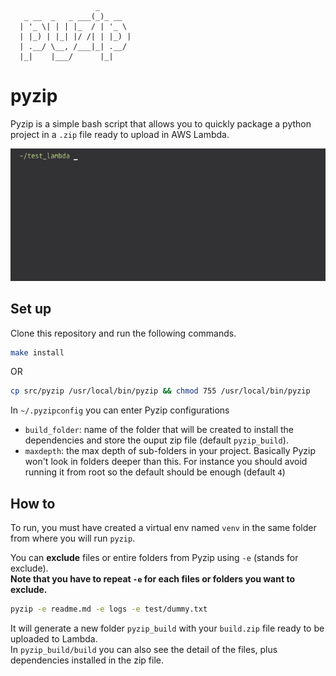 ```
                   _
   _ __  _   _ ___(_)_ __
  | '_ \| | | |_  / | '_ \
  | |_) | |_| |/ /| | |_) |
  | .__/ \__, /___|_| .__/
  |_|    |___/      |_|
```

# pyzip

Pyzip is a simple bash script that allows you to quickly package a python project in a `.zip` file ready to upload in AWS Lambda.  

![Alt Text](https://github.com/smallwat3r/pyzip/blob/master/demo/demo.gif)

## Set up

Clone this repository and run the following commands.  
```sh
make install
```
OR  
```sh
cp src/pyzip /usr/local/bin/pyzip && chmod 755 /usr/local/bin/pyzip
```

In `~/.pyzipconfig` you can enter Pyzip configurations   
- `build_folder`: name of the folder that will be created to install the dependencies and store the ouput zip file (default `pyzip_build`).  
- `maxdepth`: the max depth of sub-folders in your project. Basically Pyzip won't look in folders deeper than this. For instance you should avoid running it from root so the default should be enough (default `4`)   

## How to

To run, you must have created a virtual env named `venv` in the same folder from where you will run `pyzip`.  

You can **exclude** files or entire folders from Pyzip using `-e` (stands for exclude).  
**Note that you have to repeat `-e` for each files or folders you want to exclude.**  

```sh
pyzip -e readme.md -e logs -e test/dummy.txt
```

It will generate a new folder `pyzip_build` with your `build.zip` file ready to be uploaded to Lambda.  
In `pyzip_build/build` you can also see the detail of the files, plus dependencies installed in the zip file.  
